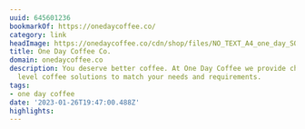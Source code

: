 ```yaml
---
uuid: 645601236
bookmarkOf: https://onedaycoffee.co/
category: link
headImage: https://onedaycoffee.co/cdn/shop/files/NO_TEXT_A4_one_day_SQUARE.png?v=1667609594
title: One Day Coffee Co.
domain: onedaycoffee.co
description: You deserve better coffee. At One Day Coffee we provide championship
  level coffee solutions to match your needs and requirements.
tags:
- one day coffee
date: '2023-01-26T19:47:00.488Z'
highlights:
---
```



